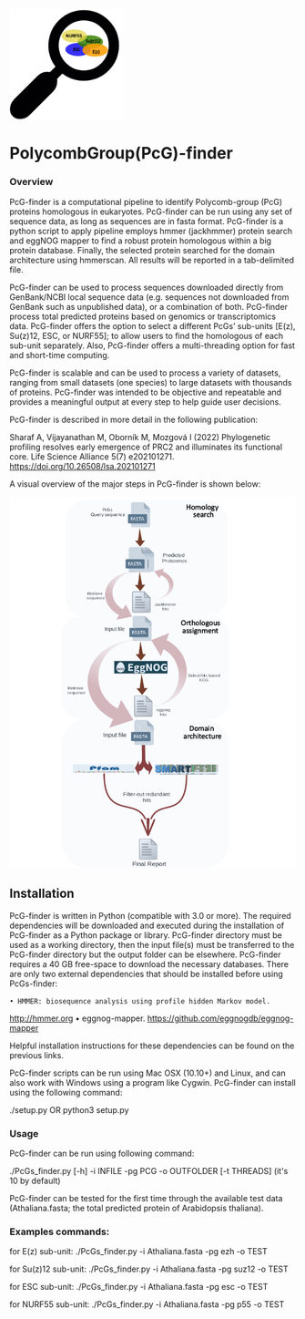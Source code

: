 <img src="images/logo.png" width=200>

# PolycombGroup(PcG)-finder



### Overview

PcG-finder is a computational pipeline to identify Polycomb-group (PcG) proteins  homologous in eukaryotes. PcG-finder can be run using any set of sequence data, as long as sequences are in fasta format. PcG-finder is a python script to apply pipeline employs hmmer (jackhmmer) protein search and eggNOG mapper to find a robust protein homologous within a big protein database. Finally, the selected protein searched for the domain architecture using hmmerscan. All results will be reported in a tab-delimited file.

PcG-finder can be used to process sequences downloaded directly from GenBank/NCBI local sequence data (e.g. sequences not downloaded from GenBank such as unpublished data), or a combination of both. PcG-finder process total predicted proteins based on genomics or transcriptomics data. PcG-finder offers the option to select a different PcGs’ sub-units [E(z), Su(z)12, ESC, or NURF55]; to allow users to find the homologous of each sub-unit separately. Also, PcG-finder offers a multi-threading option for fast and short-time computing.

PcG-finder is scalable and can be used to process a variety of datasets, ranging from small datasets (one species) to large datasets with thousands of proteins. PcG-finder was intended to be objective and repeatable and provides a meaningful output at every step to help guide user decisions.

PcG-finder is described in more detail in the following publication:

Sharaf A, Vijayanathan M, Oborník M, Mozgová I (2022) Phylogenetic profiling resolves early emergence of PRC2 and illuminates its functional core. Life Science Alliance 5(7) e202101271. https://doi.org/10.26508/lsa.202101271

A visual overview of the major steps in PcG-finder is shown below:

![](images/Flowchart.png)

## Installation
PcG-finder is written in Python (compatible with 3.0 or more). The required dependencies will be downloaded and executed during the installation of PcG-finder as a Python package or library. PcG-finder directory must be used as a working directory, then the input file(s) must be transferred to the PcG-finder directory but the output folder can be elsewhere. PcG-finder requires a 40 GB free-space to download the necessary databases. There are only two external dependencies that should be installed before using PcGs-finder:

    • HMMER: biosequence analysis using profile hidden Markov model.
http://hmmer.org 
    • eggnog-mapper.
 https://github.com/eggnogdb/eggnog-mapper 

Helpful installation instructions for these dependencies can be found on the previous links. 

PcG-finder scripts can be run using Mac OSX (10.10+) and Linux, and can also work with Windows using a program like Cygwin. PcG-finder can install using the following command:

./setup.py 
OR
python3 setup.py

### Usage
PcG-finder can be run using following command:

./PcGs_finder.py [-h] -i INFILE -pg PCG -o OUTFOLDER [-t THREADS] (it's 10 by default) 

PcG-finder can be tested for the first time through the available test data (Athaliana.fasta; the total predicted protein of Arabidopsis thaliana).

### Examples commands:

for E(z) sub-unit:
./PcGs_finder.py -i Athaliana.fasta -pg ezh -o TEST 

for Su(z)12 sub-unit:
./PcGs_finder.py -i Athaliana.fasta -pg suz12 -o TEST 

for ESC sub-unit:
./PcGs_finder.py -i Athaliana.fasta -pg esc -o TEST     

for NURF55 sub-unit:
./PcGs_finder.py -i Athaliana.fasta -pg p55 -o TEST 
